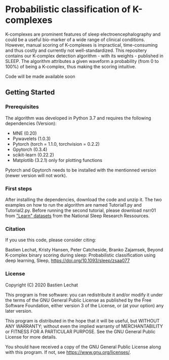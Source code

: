 # Probabilistic classification of K-complexes

K-complexes are prominent features of sleep electroencephalography and could be a useful bio-marker of a wide range of clinical conditions. However, manual scoring of K-complexes is impractical, time-consuming and thus costly and currently not well-standardized. This repositery contains our K-complex detection algorithm - with its weights - published in SLEEP. The algorithm attributes a given waveform a probability (from 0 to 100%) of being a K-complex, thus making the scoring intuitive.

Code will be made available soon
## Getting Started

### Prerequisites
The algorithm was developed in Python 3.7 and requires the following dependencies (Version):

- MNE (0.20)
- Pywavelets (1.0.3)
- Pytorch (torch = 1.1.0, torchvision = 0.2.2)
- Gpytorch (0.3.4)
- scikit-learn (0.22.2)
- Matplotlib (3.2.1) only for plotting functions

Pytorch and Gpytorch needs to be installed with the mentionned version (newer version will not work).

### First steps
After installing the dependencies, download the code and unzip it. The two examples on how to run the algorithm are named Tutorial1.py and Tutorial2.py. Before running the second tutorial, please download nsrr01 from ["Learn" datasets](https://sleepdata.org/datasets/learn/files/polysomnography) from the National Sleep Research Ressources.

### Citation

If you use this code, please consider citing:

Bastien Lechat, Kristy Hansen, Peter Catcheside, Branko Zajamsek, Beyond K-complex binary scoring during sleep: Probabilistic classification using deep learning, Sleep, https://doi.org/10.1093/sleep/zsaa077

### License
  Copyright (C) 2020  Bastien Lechat

  This program is free software: you can redistribute it and/or modify
  it under the terms of the GNU General Public License as published by
  the Free Software Foundation, either version 3 of the License, or
  (at your option) any later version.

  This program is distributed in the hope that it will be useful,
  but WITHOUT ANY WARRANTY; without even the implied warranty of
  MERCHANTABILITY or FITNESS FOR A PARTICULAR PURPOSE.  See the
  GNU General Public License for more details.

  You should have received a copy of the GNU General Public License
  along with this program.  If not, see <https://www.gnu.org/licenses/>.
